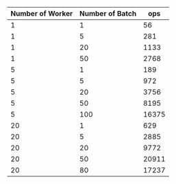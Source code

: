 | Number of Worker | Number of Batch | ops |
| ------------- | ------------- | ------------- |
| 1 | 1 | 56  |
| 1 | 5 | 281 |
| 1 | 20 | 1133 |
| 1 | 50 | 2768 |
| 5 | 1 | 189 |
| 5 | 5 | 972 |
| 5 | 20 | 3756 |
| 5 | 50 | 8195 |
| 5 | 100 | 16375 |
| 20 | 1 | 629 |
| 20 | 5 | 2885 |
| 20 | 20 | 9772 |
| 20 | 50 | 20911 |
| 20 | 80 | 17237 |
